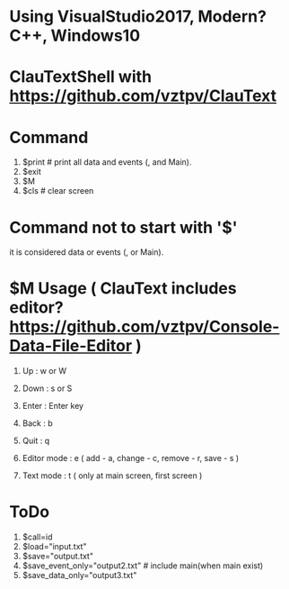 # Using VisualStudio2017, Modern? C++, Windows10

# ClauTextShell  with https://github.com/vztpv/ClauText 

# Command
  1. $print    # print all data and events (, and Main).
  2. $exit
  3. $M
  4. $cls      # clear screen

# Command not to start with '$'
  it is considered data or events (, or Main).

# $M Usage ( ClauText includes editor? https://github.com/vztpv/Console-Data-File-Editor )
  1. Up : w or W
  2. Down : s or S
  
  3. Enter : Enter key
  
  4. Back : b
  5. Quit : q
  
  6. Editor mode : e 
      ( add - a, change - c, remove - r, save - s )
  7. Text mode : t ( only at main screen, first screen )
  
# ToDo
  1. $call=id
  2. $load="input.txt"
  3. $save="output.txt"
  4. $save_event_only="output2.txt" # include main(when main exist)
  5. $save_data_only="output3.txt"
